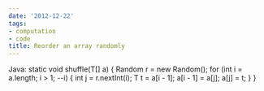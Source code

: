 ```yaml
---
date: '2012-12-22'
tags:
- computation
- code
title: Reorder an array randomly
---
```


Java: static  void shuffle(T[] a) { Random r = new Random(); for (int i = a.length; i > 1; --i) { int j = r.nextInt(i); T t = a[i - 1]; a[i - 1] = a[j]; a[j] = t; } }
